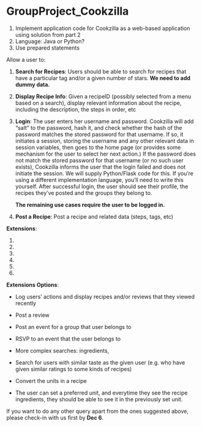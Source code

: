 # GroupProject_Cookzilla

1. Implement application code for Cookzilla as a web-based application using solution from part 2
2. Language: Java or Python?
3. Use prepared statements

Allow a user to:
1. **Search for Recipes**: 
  Users should be able to search for recipes that have a particular tag and/or a given number of stars.
  **We need to add dummy data.**
  
2. **Display Recipe Info**: 
  Given a recipeID (possibly selected from a menu based on a search), display relevant information about the recipe, including the description, the steps in order, etc
  
3. **Login**: 
  The user enters her username and password. Cookzilla will add “salt” to the password, hash it, and check whether the hash of the password matches the stored password for that username. If so, it initiates a session, storing the username and any other relevant data in session variables, then goes to the home page (or provides some mechanism for the user to select her next action.) 
  If the password does not match the stored password for that username (or no such user exists), Cookzilla informs the user that the login failed and does not initiate the session. 
   We will supply Python/Flask code for this. If you’re using a different implementation language, you’ll need to write this yourself. After successful login, the user should see their profile, the recipes they’ve posted and the groups they belong to. 
   
   **The remaining use cases require the user to be logged in.**

4. **Post a Recipe**: 
  Post a recipe and related data (steps, tags, etc)

**Extensions**:

1.

2.

3. 

4.

5. 

6.


**Extensions Options**:
- Log users’ actions and display recipes and/or reviews that they viewed recently
- Post a review
- Post an event for a group that user belongs to
- RSVP to an event that the user belongs to
- More complex searches: ingredients, 
- Search for users with similar taste as the given user (e.g. who have given similar ratings to some kinds of recipes)

- Convert the units in a recipe
- The user can set a preferred unit, and everytime they see the recipe ingredients, they should be able to see it in the previously set unit.

If you want to do any other query apart from the ones suggested above, please check-in with us first by **Dec 6**.
